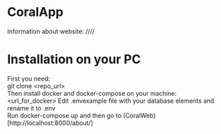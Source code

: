 # CoralApp

Information about website: //// 

# Installation on your PC 
First you need: <br>
git clone <repo_url>  <br>
Then install docker and docker-compose on your machine: <br>
<url_for_docker> 
Edit .envexample file with your database elements and rename it to .env  <br>
Run docker-compose up and then go to (CoralWeb)[http://localhost:8000/about/]
